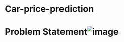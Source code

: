 # Car-price-prediction

# Problem Statement![image](https://user-images.githubusercontent.com/96214945/162640327-b5c7cc60-6a16-4c5b-b4fb-adfa150ad62c.png)
